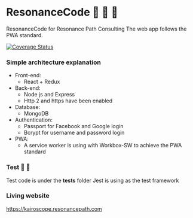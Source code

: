 # ResonanceCode :notebook: :green_book: :orange_book:

ResonanceCode for Resonance Path Consulting
The web app follows the PWA standard.

[![Coverage Status](https://coveralls.io/repos/github/PengWang0316/ResonanceCode/badge.svg?branch=master)](https://coveralls.io/github/PengWang0316/ResonanceCode?branch=master)

### Simple architecture explanation

- Front-end:
  - React + Redux
- Back-end:
  - Node js and Express
  - Http 2 and https have been enabled
- Database:
  - MongoDB
- Authentication:
  - Passport for Facebook and Google login
  - Bcrypt for username and password login
- PWA:
  - A service worker is using with Workbox-SW to achieve the PWA standard

### Test :tada: :tada:
Test code is under the __tests__ folder
Jest is using as the test framework

### Living website
https://kairoscope.resonancepath.com
